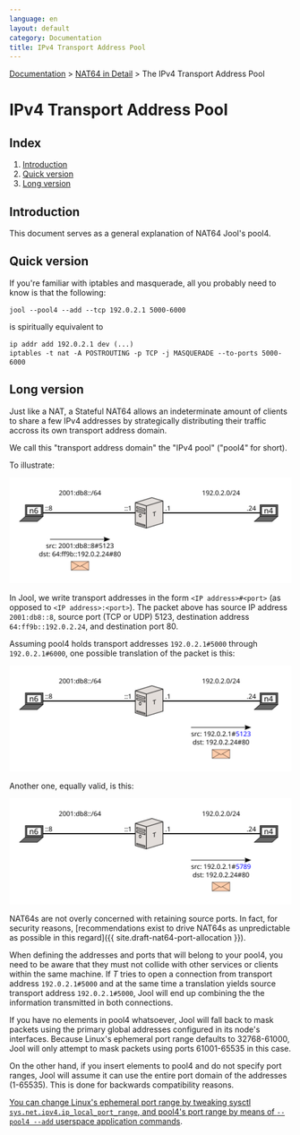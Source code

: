```yaml
---
language: en
layout: default
category: Documentation
title: IPv4 Transport Address Pool
---
```


[Documentation](documentation.html) > [NAT64 in Detail](documentation.html#nat64-in-detail) > The IPv4 Transport Address Pool

# IPv4 Transport Address Pool

## Index

1. [Introduction](#introduction)
2. [Quick version](#quick-version)
3. [Long version](#long-version)

## Introduction

This document serves as a general explanation of NAT64 Jool's pool4.

## Quick version

If you're familiar with iptables and masquerade, all you probably need to know is that the following:

	jool --pool4 --add --tcp 192.0.2.1 5000-6000

is spiritually equivalent to

	ip addr add 192.0.2.1 dev (...)
	iptables -t nat -A POSTROUTING -p TCP -j MASQUERADE --to-ports 5000-6000

## Long version

Just like a NAT, a Stateful NAT64 allows an indeterminate amount of clients to share a few IPv4 addresses by strategically distributing their traffic accross its own transport address domain.

We call this "transport address domain" the "IPv4 pool" ("pool4" for short).

To illustrate:

![Fig. 1 - n6's request](../images/flow/pool4-simple1-en.svg "Fig. 1 - n6's request")

In Jool, we write transport addresses in the form `<IP address>#<port>` (as opposed to `<IP address>:<port>`). The packet above has source IP address `2001:db8::8`, source port (TCP or UDP) 5123, destination address `64:ff9b::192.0.2.24`, and destination port 80.

Assuming pool4 holds transport addresses `192.0.2.1#5000` through `192.0.2.1#6000`, one possible translation of the packet is this:

![Fig. 2 - T's translation - version 1](../images/flow/pool4-simple2-en.svg "Fig. 2 - T's translation - version 1")

Another one, equally valid, is this:

![Fig. 3 - T's translation - version 2](../images/flow/pool4-simple3-en.svg "Fig. 3 - T's translation - version 2")

NAT64s are not overly concerned with retaining source ports. In fact, for security reasons, [recommendations exist to drive NAT64s as unpredictable as possible in this regard]({{ site.draft-nat64-port-allocation }}).

When defining the addresses and ports that will belong to your pool4, you need to be aware that they must not collide with other services or clients within the same machine. If _T_ tries to open a connection from transport address `192.0.2.1#5000` and at the same time a translation yields source transport address `192.0.2.1#5000`, Jool will end up combining the the information transmitted in both connections.

If you have no elements in pool4 whatsoever, Jool will fall back to mask packets using the primary global addresses configured in its node's interfaces. Because Linux's ephemeral port range defaults to 32768-61000, Jool will only attempt to mask packets using ports 61001-65535 in this case.

On the other hand, if you insert elements to pool4 and do not specify port ranges, Jool will assume it can use the entire port domain of the addresses (1-65535). This is done for backwards compatibility reasons.

[You can change Linux's ephemeral port range by tweaking sysctl `sys.net.ipv4.ip_local_port_range`, and pool4's port range by means of `--pool4 --add` userspace application commands](usr-flags-pool4.html#notes).

